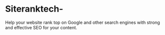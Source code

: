 # Siteranktech-
Help your website rank top on Google and other search engines with strong and effective SEO for your content.
